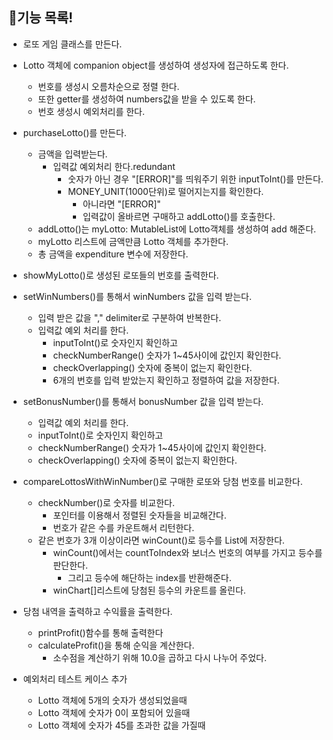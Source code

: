 ## 📄기능 목록!

- 로또 게임 클래스를 만든다.
- Lotto 객체에 companion object를 생성하여 생성자에 접근하도록 한다.
    - 번호를 생성시 오름차순으로 정렬 한다.
    - 또한 getter를 생성하여 numbers값을 받을 수 있도록 한다.
    - 번호 생성시 예외처리를 한다.

- purchaseLotto()를 만든다.
    - 금액을 입력받는다.
        - 입력값 예외처리 한다.redundant
            - 숫자가 아닌 경우 "[ERROR]"를 띄워주기 위한 inputToInt()를 만든다.
            - MONEY_UNIT(1000단위)로 떨어지는지를 확인한다.
                - 아니라면 "[ERROR]"
                - 입력값이 올바르면 구매하고 addLotto()를 호출한다.
    - addLotto()는 myLotto: MutableList<Lotto>에 Lotto객체를 생성하여 add 해준다.
    - myLotto 리스트에 금액만큼 Lotto 객체를 추가한다.
    - 총 금액을 expenditure 변수에 저장한다.

- showMyLotto()로 생성된 로또들의 번호를 출력한다.

- setWinNumbers()를 통해서 winNumbers 값을 입력 받는다.
    - 입력 받은 값을 "," delimiter로 구분하여 반복한다.
    - 입력값 예외 처리를 한다.
        - inputToInt()로 숫자인지 확인하고
        - checkNumberRange() 숫자가 1~45사이에 값인지 확인한다.
        - checkOverlapping() 숫자에 중복이 없는지 확인한다.
        - 6개의 번호를 입력 받았는지 확인하고 정렬하여 값을 저장한다.
- setBonusNumber()를 통해서 bonusNumber 값을 입력 받는다.
    - 입력값 예외 처리를 한다.
    - inputToInt()로 숫자인지 확인하고
    - checkNumberRange() 숫자가 1~45사이에 값인지 확인한다.
    - checkOverlapping() 숫자에 중복이 없는지 확인한다.
- compareLottosWithWinNumber()로 구매한 로또와 당첨 번호를 비교한다.
    - checkNumber()로 숫자를 비교한다.
        - 포인터를 이용해서 정렬된 숫자들을 비교해간다.
        - 번호가 같은 수를 카운트해서 리턴한다.
    - 같은 번호가 3개 이상이라면 winCount()로 등수를 List에 저장한다.
        - winCount()에서는 countToIndex와 보너스 번호의 여부를 가지고 등수를 판단한다.
            - 그리고 등수에 해단하는 index를 반환해준다.
        - winChart[]리스트에 당첨된 등수의 카운트를 올린다.
- 당첨 내역을 출력하고 수익률을 출력한다.
  - printProfit()함수를 통해 출력한다
  - calculateProfit()을 통해 순익을 계산한다.
      - 소수점을 계산하기 위해 10.0을 곱하고 다시 나누어 주었다.

- 예외처리 테스트 케이스 추가 
  - Lotto 객체에 5개의 숫자가 생성되었을때
  - Lotto 객체에 숫자가 0이 포함되어 있을때
  - Lotto 객체에 숫자가 45를 초과한 값을 가질때